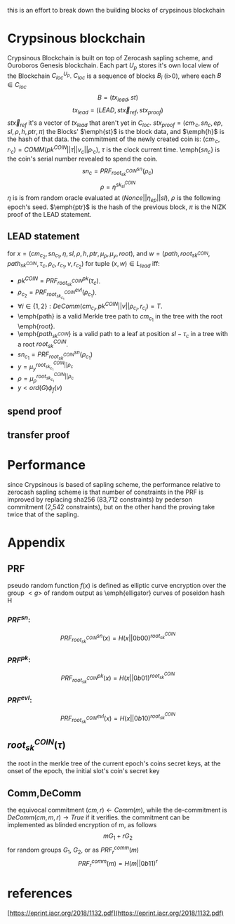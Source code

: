 this is an effort to break down the building blocks of crypsinous blockchain

# Crypsinous blockchain
Crypsinous Blockchain is built on top of Zerocash sapling scheme, and Ouroboros Genesis  blockchain.
Each part $U_p$ stores it's own local view of the Blockchain $C_{loc}^{U_p}$.
$C_{loc}$ is a sequence of blocks $B_i$ (i>0), where each $B \in C_{loc}$
$$ B = (tx_{lead},st)$$
$$tx_{lead} = (LEAD,st\overrightarrow{x}_{ref},stx_{proof})$$
$st\overrightarrow{x}_{ref}$ it's a vector of $tx_{lead}$ that aren't yet in $C_{loc}$.
$stx_{proof}=(cm_{\prime{c}},sn_c,ep,sl,\rho,h,ptr,\pi)$
the Blocks' $\emph{st}$ is the block data, and $\emph{h}$ is the hash of that data.
the commitment of the newly created coin is:
$(cm_{\prime{c}},r_{\prime{c}})=COMM(pk^{COIN}||\tau||v_c||\rho_{\prime{c}})$,
$\tau$ is the clock current time. \emph{$sn_c$} is the coin's serial number revealed to spend the coin.
$$sn_c=PRF_{root_{sk}^{COIN}}^{sn}(\rho_c)$$
$$\rho=\eta^{sk_{sl}^{COIN}}$$
$\eta$ is is from random oracle evaluated at $(Nonce||\eta_{ep}||sl)$, $\rho$ is the following epoch's seed. $\emph{ptr}$ is the hash of the previous block, $\pi$ is the NIZK proof of the LEAD statement.

## LEAD statement
for $x=(cm_{c_2},sn_{c_1},\eta,sl,\rho,h,ptr,\mu_{\rho},\mu_{y},root)$, and
$w=(path,root_{sk^{COIN}},path_{sk^{COIN}},\tau_c,\rho_c,r_{c_1},v,r_{c_2})$
for tuple $(x,w) \in L_{lead}$ iff:

 * $pk^{COIN} = PRF_{root_{sk}^{COIN}}^{pk}(\tau_c)$.
 * $\rho_{c_2}=PRF_{root_{sk_{c_1}}^{COIN}}^{evl}(\rho_{c_1})$.
 * $\forall i \in \{1,2\} : DeComm(cm_{c_i},pk^{COIN}||v||\rho_{c_i},r_{c_i})=T$.
 * \emph{path} is a valid Merkle tree path to $cm_{c_1}$ in the tree with the root \emph{root}.
 * \emph{$path_{sk^{COIN}}$} is a valid path to a leaf at position $sl-\tau_c$ in a tree with a root $root_{sk}^{COIN}$.
 * $sn_{c_1}= PRF_{root_{sk}^{COIN}}^{sn}(\rho_{c_1})$
 * $y = \mu_{y}^{root_{sk_{c_1}}^{COIN}||\rho_c}$
 * $\rho = \mu_{\rho}^{root_{sk_{c_1}}^{COIN}||\rho_c}$
 * $y< ord(G)\phi_f(v)$


## spend proof
## transfer proof

# Performance
since Crypsinous is based of sapling scheme, the performance relative to zerocash sapling scheme is that number of constraints in the PRF is improved by replacing sha256 (83,712 constraints) by pederson commitment (2,542 constraints), but on the other hand the proving take twice that of the sapling.

# Appendix

## PRF
pseudo random function $f(x)$ is defined as elliptic curve encryption over the group $<g>$ of random output as \emph{elligator} curves of poseidon hash H

### $PRF^{sn}$:

$$ PRF^{sn}_{root_{sk}^{COIN}}(x)= H(x||0b00)^{root_{sk}^{COIN}}$$

### $PRF^{pk}$:

$$ PRF^{pk}_{root_{sk}^{COIN}}(x)= H(x||0b01)^{root_{sk}^{COIN}}$$

### $PRF^{evl}$:

$$ PRF^{evl}_{root_{sk}^{COIN}}(x)= H(x||0b10)^{root_{sk}^{COIN}}$$

## $root^{COIN}_{sk}(\tau)$
the root in the merkle tree of the current epoch's coins secret keys, at the onset of the epoch, the initial slot's coin's secret key

## Comm,DeComm
the equivocal commitment $(cm,r) \leftarrow Comm(m)$, while the de-commitment is $DeComm(cm,m,r)\rightarrow True$ if it verifies. the commitment can be implemented as blinded encryption of m, as follows $$mG_1 + rG_2$$
    for random groups $G_1$, $G_2$, or as $PRF_{r}^{comm}(m)$
    $$ PRF^{comm}_{r}(m)= H(m||0b11)^{r}$$

# references
[https://eprint.iacr.org/2018/1132.pdf](https://eprint.iacr.org/2018/1132.pdf)
